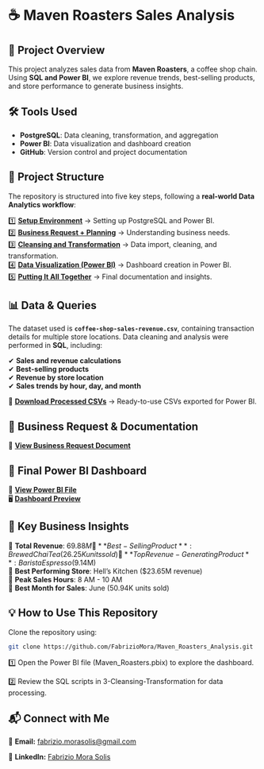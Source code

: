 # ☕ Maven Roasters Sales Analysis  

## 📌 Project Overview  
This project analyzes sales data from **Maven Roasters**, a coffee shop chain. Using **SQL and Power BI**, we explore revenue trends, best-selling products, and store performance to generate business insights.  

## 🛠️ Tools Used  
- **PostgreSQL**: Data cleaning, transformation, and aggregation  
- **Power BI**: Data visualization and dashboard creation  
- **GitHub**: Version control and project documentation  

## 📂 Project Structure  
The repository is structured into five key steps, following a **real-world Data Analytics workflow**:  

1️⃣ **[Setup Environment](./1-%20Setup%20Environment/)** → Setting up PostgreSQL and Power BI.  
2️⃣ **[Business Request + Planning](./2-%20Business%20Request%20%2B%20Planning/)** → Understanding business needs.  
3️⃣ **[Cleansing and Transformation](./3-%20Cleansing%20and%20Transformation/)** → Data import, cleaning, and transformation.  
4️⃣ **[Data Visualization (Power BI)](./4-%20Data%20Visualization%20(Power%20BI)/)** → Dashboard creation in Power BI.  
5️⃣ **[Putting It All Together](./5-%20Putting%20it%20All%20Together/)** → Final documentation and insights.  

## 📊 Data & Queries  
The dataset used is **`coffee-shop-sales-revenue.csv`**, containing transaction details for multiple store locations. Data cleaning and analysis were performed in **SQL**, including:  

✔ **Sales and revenue calculations**  
✔ **Best-selling products**  
✔ **Revenue by store location**  
✔ **Sales trends by hour, day, and month**  

📂 **[Download Processed CSVs](./3-%20Cleansing%20and%20Transformation/Processed_CSVs/)** → Ready-to-use CSVs exported for Power BI.  

## 📄 Business Request & Documentation  
📌 **[View Business Request Document](./2-%20Business%20Request%20%2B%20Planning/business_request.pdf)**  

## 🚀 Final Power BI Dashboard  
🔗 **[View Power BI File](./4-%20Data%20Visualization%20(Power%20BI)/Maven_Roasters.pbix)**  
🖥️ **[Dashboard Preview](./4-%20Data%20Visualization%20(Power%20BI)/Maven_Roasters.png)**

## 📢 Key Business Insights  
📌 **Total Revenue**: $69.88M  
📌 **Best-Selling Product**: Brewed Chai Tea (26.25K units sold)  
📌 **Top Revenue-Generating Product**: Barista Espresso ($9.14M)  
📌 **Best Performing Store**: Hell’s Kitchen ($23.65M revenue)  
📌 **Peak Sales Hours**: 8 AM - 10 AM  
📌 **Best Month for Sales**: June (50.94K units sold)  

## 💡 How to Use This Repository  
 Clone the repository using:  
   ```sh
   git clone https://github.com/FabrizioMora/Maven_Roasters_Analysis.git
```
1️⃣ Open the Power BI file (Maven_Roasters.pbix) to explore the dashboard.

2️⃣ Review the SQL scripts in 3-Cleansing-Transformation for data processing.

## 📬 Connect with Me

📩 **Email:** [fabrizio.morasolis@gmail.com](mailto:fabrizio.morasolis@gmail.com)

🔗 **LinkedIn:** [Fabrizio Mora Solis](https://www.linkedin.com/in/fabrizio-mora-solis/)
